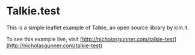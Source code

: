 Talkie.test
===========

This is a simple leaflet example of Talkie, an open source library by kiln.it.

To see this example live, visit [http://nicholasgunner.com/talkie-test](http://nicholasgunner.com/talkie-test)
